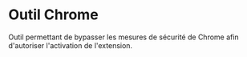 # Outil Chrome

Outil permettant de bypasser les mesures de sécurité de Chrome afin d'autoriser l'activation de l'extension.